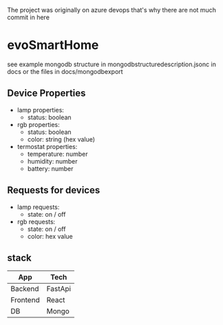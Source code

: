 The project was originally on azure devops that's why there are not much commit in here


# evoSmartHome

see example mongodb structure in mongodbstructuredescription.jsonc in docs
or the files in docs/mongodbexport

## Device Properties
- lamp properties: 
    - status: boolean
- rgb properties:
    - status: boolean
    - color: string (hex value)
- termostat properties:
    - temperature: number
    - humidity: number
    - battery: number
  
## Requests for devices
- lamp requests:
    - state: on / off
- rgb requests:
    - state: on / off
    - color: hex value


## stack

|  App              | Tech           |
| --------          | -------        |
|   Backend         |   FastApi      |
|   Frontend        |   React        |
|   DB              |   Mongo        |
